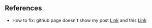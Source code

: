 ## References

* How to fix: github page doesn't show my post [Link](https://github.community/t/why-the-github-page-doesnt-show-my-post/13277/9) and this [Link](https://stackoverflow.com/questions/20422279/github-pages-are-not-updating)